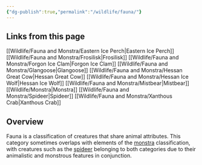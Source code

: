 ```yaml
---
{"dg-publish":true,"permalink":"/wildlife/fauna/"}
---
```


## Links from this page
[[Wildlife/Fauna and Monstra/Eastern Ice Perch\|Eastern Ice Perch]]
[[Wildlife/Fauna and Monstra/Frosilisk\|Frosilisk]]
[[Wildlife/Fauna and Monstra/Forgon Ice Clam\|Forgon Ice Clam]]
[[Wildlife/Fauna and Monstra/Glangoose\|Glangoose]]
[[Wildlife/Fauna and Monstra/Hessan Great Cow\|Hessan Great Cow]]
[[Wildlife/Fauna and Monstra/Hessan Ice Wolf\|Hessan Ice Wolf]]
[[Wildlife/Fauna and Monstra/Mistbear\|Mistbear]]
[[Wildlife/Monstra\|Monstra]]
[[Wildlife/Fauna and Monstra/Spideer\|Spideer]]
[[Wildlife/Fauna and Monstra/Xanthous Crab\|Xanthous Crab]]
## Overview
Fauna is a classification of creatures that share animal attributes. This category sometimes overlaps with elements of the [monstra](Monstra.md) classification, with creatures such as the [spideer](Spideer.md) belonging to both categories due to their animalistic and monstrous features in conjunction.